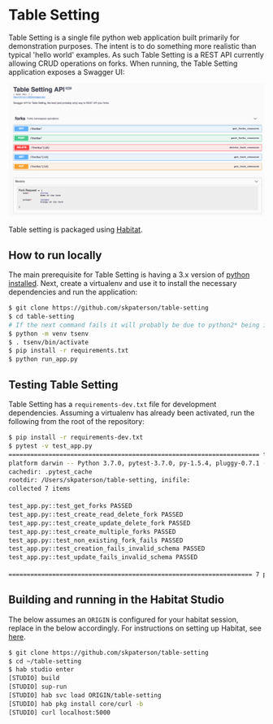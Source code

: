 # Table Setting 

Table Setting is a single file python web application built primarily for demonstration purposes.  The intent is to do something more realistic than typical 'hello world' examples.  As such Table Setting is a REST API currently allowing CRUD operations on forks.  When running, the Table Setting application exposes a Swagger UI:

![swaggerui](images/table_setting_ui.png)

Table setting is packaged using [Habitat](https://www.habitat.sh).
 
 
## How to run locally 

The main prerequisite for Table Setting is having a 3.x version of [python installed](https://docs.python-guide.org/starting/installation/).  Next, create a virtualenv and use it to install the necessary dependencies and run the application:
```bash
$ git clone https://github.com/skpaterson/table-setting
$ cd table-setting
# If the next command fails it will probably be due to python2* being in your PATH.  As a quick alternative, could try "python3.7 -m venv tsenv" instead. 
$ python -m venv tsenv
$ . tsenv/bin/activate
$ pip install -r requirements.txt
$ python run_app.py 
```

## Testing Table Setting

Table Setting has a `requirements-dev.txt` file for development dependencies.   Assuming a virtualenv has already been activated, run the following from the root of the repository:

```bash
$ pip install -r requirements-dev.txt
$ pytest -v test_app.py
===================================================================== test session starts ======================================================================
platform darwin -- Python 3.7.0, pytest-3.7.0, py-1.5.4, pluggy-0.7.1 -- /Users/skpaterson/table-setting/venv/bin/python
cachedir: .pytest_cache
rootdir: /Users/skpaterson/table-setting, inifile:
collected 7 items

test_app.py::test_get_forks PASSED                                                                                                                       [ 14%]
test_app.py::test_create_read_delete_fork PASSED                                                                                                         [ 28%]
test_app.py::test_create_update_delete_fork PASSED                                                                                                       [ 42%]
test_app.py::test_create_multiple_forks PASSED                                                                                                           [ 57%]
test_app.py::test_non_existing_fork_fails PASSED                                                                                                         [ 71%]
test_app.py::test_creation_fails_invalid_schema PASSED                                                                                                   [ 85%]
test_app.py::test_update_fails_invalid_schema PASSED                                                                                                     [100%]

=================================================================== 7 passed in 0.45 seconds ===================================================================
```

## Building and running in the Habitat Studio

The below assumes an `ORIGIN` is configured for your habitat session, replace in the below accordingly.  For instructions on setting up Habitat, see [here](https://www.habitat.sh/docs/install-habitat/).

```bash
$ git clone https://github.com/skpaterson/table-setting
$ cd ~/table-setting
$ hab studio enter
[STUDIO] build
[STUDIO] sup-run
[STUDIO] hab svc load ORIGIN/table-setting 
[STUDIO] hab pkg install core/curl -b
[STUDIO] curl localhost:5000
```
